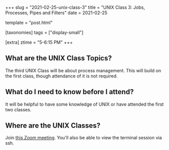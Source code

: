 +++
slug = "2021-02-25-unix-class-3"
title = "UNIX Class 3: Jobs, Processes, Pipes and Filters"
date = 2021-02-25

template = "post.html"

[taxonomies]
tags = ["display-small"]

[extra]
ztime = "5-6:15 PM"
+++

<!-- more -->

## What are the UNIX Class Topics?

The third UNIX Class will be about process management. This will build on the first class, though attendance of it is not required.

## What do I need to know before I attend?

It will be helpful to have some knowledge of UNIX or have attended the first two classes.

## Where are the UNIX Classes?
Join [this Zoom meeting](https://umn.zoom.us/j/94671188389). You'll also be able to view the terminal session via ssh.
